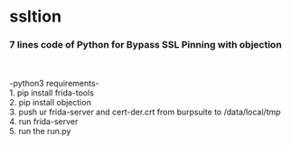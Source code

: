 # ssltion

<h3>7 lines code of Python for Bypass SSL Pinning with objection </h3><br><br>
-python3 requirements-<br>
1. pip install frida-tools<br>
2. pip install objection<br>
3. push ur frida-server and cert-der.crt from burpsuite to /data/local/tmp<br>
4. run frida-server <br>
5. run the run.py <br>

